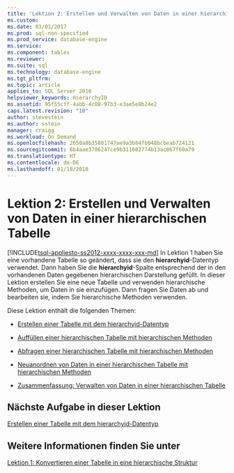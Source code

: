 ```yaml
---
title: 'Lektion 2: Erstellen und Verwalten von Daten in einer hierarchischen Tabelle | Microsoft-Dokumentation'
ms.custom: 
ms.date: 03/01/2017
ms.prod: sql-non-specified
ms.prod_service: database-engine
ms.service: 
ms.component: tables
ms.reviewer: 
ms.suite: sql
ms.technology: database-engine
ms.tgt_pltfrm: 
ms.topic: article
applies_to: SQL Server 2016
helpviewer_keywords: HierarchyID
ms.assetid: 95f55cff-4abb-4c08-97b3-e3ae5e8b24e2
caps.latest.revision: "10"
author: stevestein
ms.author: sstein
manager: craigg
ms.workload: On Demand
ms.openlocfilehash: 2650a8b35801747ae9a3b84fb048bcbeab724121
ms.sourcegitcommit: 6b4aae3706247ce9b311682774b13ac067f60a79
ms.translationtype: HT
ms.contentlocale: de-DE
ms.lasthandoff: 01/18/2018
---
```

# <a name="lesson-2-creating-and-managing-data-in-a-hierarchical-table"></a>Lektion 2: Erstellen und Verwalten von Daten in einer hierarchischen Tabelle
[!INCLUDE[tsql-appliesto-ss2012-xxxx-xxxx-xxx-md](../../includes/tsql-appliesto-ss2012-xxxx-xxxx-xxx-md.md)] In Lektion 1 haben Sie eine vorhandene Tabelle so geändert, dass sie den **hierarchyid**-Datentyp verwendet. Dann haben Sie die **hierarchyid**-Spalte entsprechend der in den vorhandenen Daten gegebenen hierarchischen Darstellung gefüllt. In dieser Lektion erstellen Sie eine neue Tabelle und verwenden hierarchische Methoden, um Daten in sie einzufügen. Dann fragen Sie Daten ab und bearbeiten sie, indem Sie hierarchische Methoden verwenden.  
  
Diese Lektion enthält die folgenden Themen:  
  
-   [Erstellen einer Tabelle mit dem hierarchyid-Datentyp](../../relational-databases/tables/lesson-2-1-creating-a-table-using-the-hierarchyid-data-type.md)  
  
-   [Auffüllen einer hierarchischen Tabelle mit hierarchischen Methoden](../../relational-databases/tables/lesson-2-2-populating-a-hierarchical-table-using-hierarchical-methods.md)  
  
-   [Abfragen einer hierarchischen Tabelle mit hierarchischen Methoden](../../relational-databases/tables/lesson-2-3-querying-a-hierarchical-table-using-hierarchy-methods.md)  
  
-   [Neuanordnen von Daten in einer hierarchischen Tabelle mit hierarchischen Methoden](../../relational-databases/tables/lesson-2-4-reordering-data-in-a-hierarchical-table-using-hierarchical-methods.md)  
  
-   [Zusammenfassung: Verwalten von Daten in einer hierarchischen Tabelle](../../relational-databases/tables/lesson-2-5-summary-managing-data-in-a-hierarchical-table.md)  
  
## <a name="next-task-in-lesson"></a>Nächste Aufgabe in dieser Lektion  
[Erstellen einer Tabelle mit dem hierarchyid-Datentyp](../../relational-databases/tables/lesson-2-1-creating-a-table-using-the-hierarchyid-data-type.md)  
  
## <a name="see-also"></a>Weitere Informationen finden Sie unter  
[Lektion 1: Konvertieren einer Tabelle in eine hierarchische Struktur](../../relational-databases/tables/lesson-1-converting-a-table-to-a-hierarchical-structure.md)  
  
  
  
